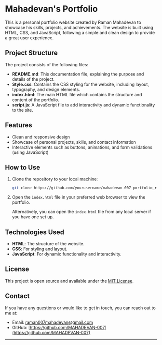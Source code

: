 # Mahadevan's Portfolio

This is a personal portfolio website created by Raman Mahadevan to showcase his skills, projects, and achievements. The website is built using HTML, CSS, and JavaScript, following a simple and clean design to provide a great user experience.

## Project Structure

The project consists of the following files:

- **README.md**: This documentation file, explaining the purpose and details of the project.
- **Style.css**: Contains the CSS styling for the website, including layout, typography, and design elements.
- **index.html**: The main HTML file which contains the structure and content of the portfolio.
- **script.js**: A JavaScript file to add interactivity and dynamic functionality to the site.

## Features

- Clean and responsive design
- Showcase of personal projects, skills, and contact information
- Interactive elements such as buttons, animations, and form validations (using JavaScript)

## How to Use

1. Clone the repository to your local machine:
   ```bash
   git clone https://github.com/yourusername/mahadevan-007-portfolio_raman_mahadevan.git
   ```

2. Open the `index.html` file in your preferred web browser to view the portfolio.

   Alternatively, you can open the `index.html` file from any local server if you have one set up.

## Technologies Used

- **HTML**: The structure of the website.
- **CSS**: For styling and layout.
- **JavaScript**: For dynamic functionality and interactivity.

## License

This project is open source and available under the [MIT License](LICENSE).

## Contact

If you have any questions or would like to get in touch, you can reach out to me at:

- Email: [raman007mahadevan@gmail.com](mailto:raman007mahadevan2gmail.com)
- GitHub: [https://github.com/MAHADEVAN-007](https://github.com/MAHADEVAN-007)

---
